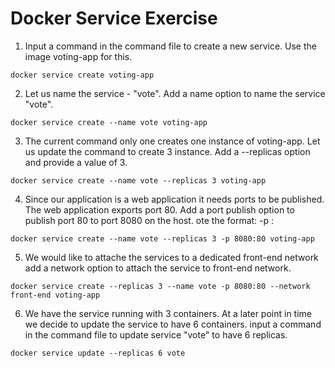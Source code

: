 # Docker Service Exercise
1. Input a command in the command file to create a new service. Use the image voting-app for this.
```
docker service create voting-app
```
2. Let us name the service - "vote". Add a name option to name the service "vote".
```
docker service create --name vote voting-app
```
3. The current command only one creates one instance of voting-app. Let us update the command to create 3 instance. Add a --replicas option and provide a value of 3.
```
docker service create --name vote --replicas 3 voting-app
```
4. Since our application is a web application it needs ports to be published. The web application exports port 80. Add a port publish option to publish port 80 to port 8080 on the host. ote the format: -p <host port>:<container port>
```
docker service create --name vote --replicas 3 -p 8080:80 voting-app
```
5. We would like to attache the services to a dedicated front-end network add a network option to attach the service to front-end network.
```
docker service create --replicas 3 --name vote -p 8080:80 --network front-end voting-app
```
6. We have the service running with 3 containers. At a later point in time we decide to update the service to have 6 containers. input a command in the command file to update service "vote" to have 6 replicas.
```
docker service update --replicas 6 vote
```